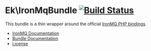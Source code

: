 Ek\IronMqBundle [![Build Status](https://secure.travis-ci.org/EvanK/EkIronMqBundle.png)](http://travis-ci.org/EvanK/EkIronMqBundle)
=====================

This bundle is a thin wrapper around the official [IronMQ PHP bindings][1].

* [IronMQ Documentation][2]
* [Bundle Documentation][3]
* [License][4]

[1]:https://github.com/iron-io/iron_mq_php
[2]:http://dev.iron.io/mq/
[3]:https://github.com/EvanK/EkIronMqBundle/blob/master/Resources/doc/index.rst
[4]:https://github.com/EvanK/EkIronMqBundle/blob/master/Resources/meta/LICENSE
